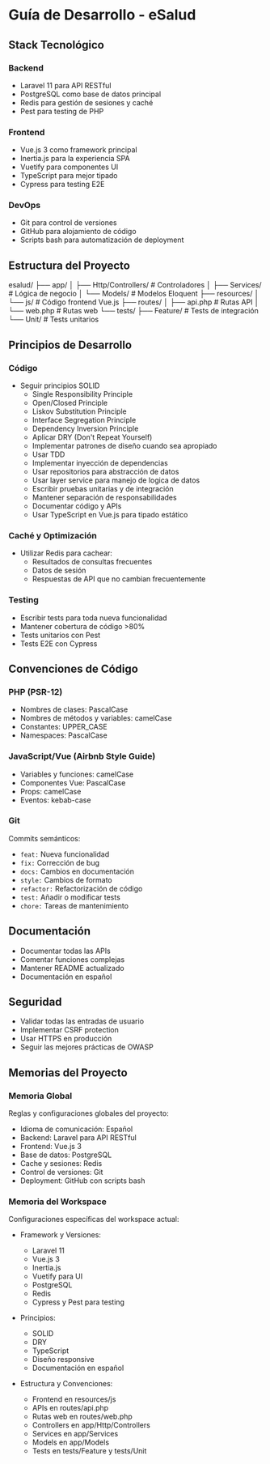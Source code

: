# Guía de Desarrollo - eSalud

## Stack Tecnológico

### Backend

- Laravel 11 para API RESTful
- PostgreSQL como base de datos principal
- Redis para gestión de sesiones y caché
- Pest para testing de PHP

### Frontend

- Vue.js 3 como framework principal
- Inertia.js para la experiencia SPA
- Vuetify para componentes UI
- TypeScript para mejor tipado
- Cypress para testing E2E

### DevOps

- Git para control de versiones
- GitHub para alojamiento de código
- Scripts bash para automatización de deployment

## Estructura del Proyecto

esalud/
├── app/
│   ├── Http/Controllers/    # Controladores
│   ├── Services/           # Lógica de negocio
│   └── Models/            # Modelos Eloquent
├── resources/
│   └── js/               # Código frontend Vue.js
├── routes/
│   ├── api.php          # Rutas API
│   └── web.php         # Rutas web
└── tests/
    ├── Feature/       # Tests de integración
    └── Unit/         # Tests unitarios

## Principios de Desarrollo

### Código

- Seguir principios SOLID
  - Single Responsibility Principle
  - Open/Closed Principle
  - Liskov Substitution Principle
  - Interface Segregation Principle
  - Dependency Inversion Principle
  - Aplicar DRY (Don't Repeat Yourself)
  - Implementar patrones de diseño cuando sea apropiado
  - Usar TDD
  - Implementar inyección de dependencias
  - Usar repositorios para abstracción de datos
  - Usar layer service para manejo de logica de datos
  - Escribir pruebas unitarias y de integración
  - Mantener separación de responsabilidades
  - Documentar código y APIs
  - Usar TypeScript en Vue.js para tipado estático

### Caché y Optimización

- Utilizar Redis para cachear:
  - Resultados de consultas frecuentes
  - Datos de sesión
  - Respuestas de API que no cambian frecuentemente

### Testing

- Escribir tests para toda nueva funcionalidad
- Mantener cobertura de código >80%
- Tests unitarios con Pest
- Tests E2E con Cypress

## Convenciones de Código

### PHP (PSR-12)

- Nombres de clases: PascalCase
- Nombres de métodos y variables: camelCase
- Constantes: UPPER_CASE
- Namespaces: PascalCase

### JavaScript/Vue (Airbnb Style Guide)

- Variables y funciones: camelCase
- Componentes Vue: PascalCase
- Props: camelCase
- Eventos: kebab-case

### Git

Commits semánticos:

- `feat:` Nueva funcionalidad
- `fix:` Corrección de bug
- `docs:` Cambios en documentación
- `style:` Cambios de formato
- `refactor:` Refactorización de código
- `test:` Añadir o modificar tests
- `chore:` Tareas de mantenimiento

## Documentación

- Documentar todas las APIs
- Comentar funciones complejas
- Mantener README actualizado
- Documentación en español

## Seguridad

- Validar todas las entradas de usuario
- Implementar CSRF protection
- Usar HTTPS en producción
- Seguir las mejores prácticas de OWASP

## Memorias del Proyecto

### Memoria Global

Reglas y configuraciones globales del proyecto:

- Idioma de comunicación: Español
- Backend: Laravel para API RESTful
- Frontend: Vue.js 3
- Base de datos: PostgreSQL
- Cache y sesiones: Redis
- Control de versiones: Git
- Deployment: GitHub con scripts bash

### Memoria del Workspace

Configuraciones específicas del workspace actual:

- Framework y Versiones:
  - Laravel 11
  - Vue.js 3
  - Inertia.js
  - Vuetify para UI
  - PostgreSQL
  - Redis
  - Cypress y Pest para testing

- Principios:
  - SOLID
  - DRY
  - TypeScript
  - Diseño responsive
  - Documentación en español

- Estructura y Convenciones:
  - Frontend en resources/js
  - APIs en routes/api.php
  - Rutas web en routes/web.php
  - Controllers en app/Http/Controllers
  - Services en app/Services
  - Models en app/Models
  - Tests en tests/Feature y tests/Unit
